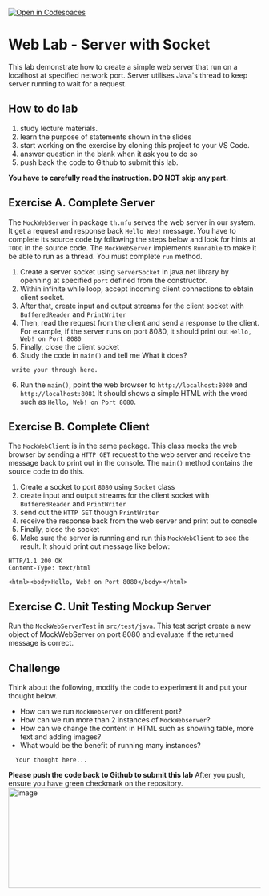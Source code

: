[![Open in Codespaces](https://classroom.github.com/assets/launch-codespace-2972f46106e565e64193e422d61a12cf1da4916b45550586e14ef0a7c637dd04.svg)](https://classroom.github.com/open-in-codespaces?assignment_repo_id=20028213)
# Web Lab - Server with Socket
 This lab demonstrate how to create a simple web server that run on a localhost at specified network port. Server utilises Java's thread to keep server running to wait for a request.

 ## How to do lab
 1. study lecture materials.
 2. learn the purpose of statements shown in the slides
 3. start working on the exercise by cloning this project to your VS Code.
 4. answer question in the blank when it ask you to do so
 5. push back the code to Github to submit this lab.
 
**You have to carefully read the instruction. DO NOT skip any part.**

## Exercise A. Complete Server
The `MockWebServer` in package `th.mfu` serves the web server in our system. It get a request and response back `Hello Web!` message. You have to complete its source code by following the steps below and look for hints at `TODO` in the source code. The `MockWebServer` implements `Runnable` to make it be able to run as a thread. You must complete `run` method.
1. Create a server socket using `ServerSocket` in java.net library by openning at specified `port` defined from the constructor. 
2. Within infinite while loop,  accept incoming client connections to obtain client socket.
2. After that, create input and output streams for the client socket with `BufferedReader` and `PrintWriter`
3. Then, read the request from the client and send a response to the client. For example, if the server runs on port 8080, it should print out `Hello, Web! on Port 8080` 
4. Finally, close the client socket 
5. Study the code in `main()` and tell me What it does?
```
 write your through here.
```
6. Run the `main()`, point the web browser to `http://localhost:8080` and `http://localhost:8081`
It should shows a simple HTML with the word such as  `Hello, Web! on Port 8080`.

## Exercise B. Complete Client
The `MockWebClient` is in the same package. This class mocks the web browser by sending a `HTTP GET` request to the web server and receive the message back to print out in the console. The `main()` method contains the source code to do this.
1. Create a socket to port `8080` using `Socket` class
2. create input and output streams for the client socket with `BufferedReader` and `PrintWriter`
3. send out the `HTTP GET` though `PrintWriter`
4. receive the response back from the web server and  print out to console
5. Finally, close the  socket 
6. Make sure the server is running and run this `MockWebClient` to see the result. It should print out message like below: 

```
HTTP/1.1 200 OK
Content-Type: text/html

<html><body>Hello, Web! on Port 8080</body></html>
```

## Exercise C. Unit Testing Mockup Server
Run the `MockWebServerTest` in `src/test/java`. This test script create a new object of MockWebServer on port 8080 and evaluate if the returned message is correct. 

## Challenge
Think about the following,  modify the code to experiment it and put your thought below.
- How can we run `MockWebserver` on different port? 
- How can we run more than 2 instances of  `MockWebserver`? 
- How can we change the content in HTML such as showing table, more text and adding images?
- What would be the benefit of running many instances?

```
  Your thought here...
```
**Please push the code back to Github to submit this lab**
After you push, ensure you have green checkmark on the repository.
<img width="692" height="201" alt="image" src="https://github.com/user-attachments/assets/0a4ab63d-7b6e-4711-90e7-b472bc11db2d" />

